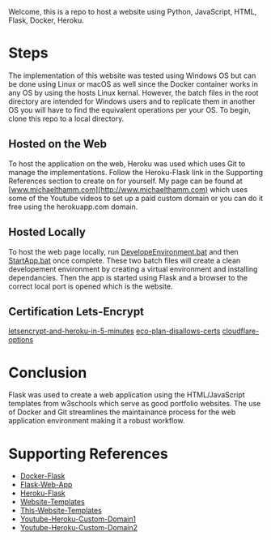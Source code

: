 
Welcome, this is a repo to host a website using Python, JavaScript, HTML, Flask, Docker, Heroku.

# Steps
The implementation of this website was tested using Windows OS but can be done using Linux or macOS as well since the Docker container works in any OS by using the hosts Linux kernal. However, the batch files in the root directory are intended for Windows users and to replicate them in another OS you will have to find the equivalent operations per your OS. To begin, clone this repo to a local directory.

## Hosted on the Web
To host the application on the web, Heroku was used which uses Git to manage the implementations. Follow the Heroku-Flask link in the Supporting References section to create on for yourself. My page can be found at [www.michaelthamm.com](http://www.michaelthamm.com) which uses some of the Youtube videos to set up a paid custom domain or you can do it free using the herokuapp.com domain.

## Hosted Locally
To host the web page locally, run [DevelopeEnvironment.bat](https://github.com/MichaelThamm/Flask-Docker/blob/main/DevelopeEnvironment.bat) and then [StartApp.bat](https://github.com/MichaelThamm/Flask-Docker/blob/main/StartApp.bat) once complete. These two batch files will create a clean developement environment by creating a virtual environment and installing dependancies. Then the app is started using Flask and a browser to the correct local port is opened which is the website.

## Certification Lets-Encrypt
[letsencrypt-and-heroku-in-5-minutes](https://medium.com/@bantic/free-tls-with-letsencrypt-and-heroku-in-5-minutes-807361cca5d3)
[eco-plan-disallows-certs](https://devcenter.heroku.com/articles/ssl)
[cloudflare-options](https://stackoverflow.com/questions/52185560/heroku-set-ssl-certificates-on-free-plan)

# Conclusion
Flask was used to create a web application using the HTML/JavaScript templates from w3schools which serve as good portfolio websites. The use of Docker and Git streamlines the maintainance process for the web application environment making it a robust workflow.

# Supporting References
- [Docker-Flask](https://www.freecodecamp.org/news/how-to-dockerize-a-flask-app/)
- [Flask-Web-App](https://www.digitalocean.com/community/tutorials/how-to-make-a-web-application-using-flask-in-python-3)
- [Heroku-Flask](https://realpython.com/flask-by-example-part-1-project-setup/)
- [Website-Templates](https://www.w3schools.com/w3css/w3css_templates.asp)
- [This-Website-Templates](https://www.w3schools.com/w3css/tryit.asp?filename=tryw3css_templates_parallax&stacked=h)
- [Youtube-Heroku-Custom-Domain1](https://www.youtube.com/watch?v=xWyaV_ZtLS0)
- [Youtube-Heroku-Custom-Domain2](https://www.youtube.com/watch?v=_tzkF68ZjVE)
